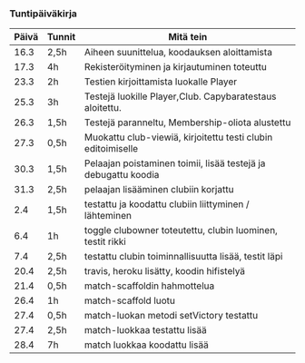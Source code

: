 ### Tuntipäiväkirja
Päivä | Tunnit | Mitä tein
--- | -------- | -----
16.3 | 2,5h | Aiheen suunittelua, koodauksen aloittamista
17.3 | 4h | Rekisteröityminen ja kirjautuminen toteuttu 
23.3 | 2h | Testien kirjoittamista luokalle Player
25.3 | 3h | Testejä luokille Player,Club. Capybaratestaus aloitettu.
26.3 | 1,5h | Testejä paranneltu, Membership-oliota alustettu
27.3 | 0,5h | Muokattu club-viewiä, kirjoitettu testi clubin editoimiselle
30.3 | 1,5h | Pelaajan poistaminen toimii, lisää testejä ja debugattu koodia
31.3 | 2,5h |  pelaajan lisääminen clubiin korjattu
2.4  | 1,5h | testattu ja koodattu clubiin liittyminen / lähteminen
6.4  | 1h   | toggle clubowner toteutettu, clubin luominen, testit rikki
7.4  | 2,5h | testattu clubin toiminnallisuutta lisää, testit läpi
20.4 | 2,5h | travis, heroku lisätty, koodin hifistelyä
21.4 | 0,5h | match-scaffoldin hahmottelua
26.4 | 1h   | match-scaffold luotu
27.4 | 0,5h | match-luokan metodi setVictory testattu 
27.4 | 2,5h | match-luokkaa testattu lisää
28.4 | 7h     | match luokkaa koodattu lisää
